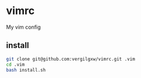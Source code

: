 # vimrc
My vim config

## install

```sh
git clone git@github.com:vergilgxw/vimrc.git .vim
cd .vim
bash install.sh
```
